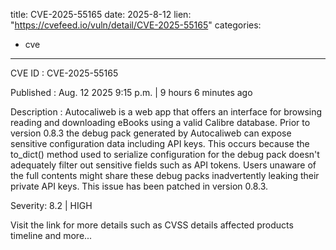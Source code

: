  
title: CVE-2025-55165
date: 2025-8-12
lien: "https://cvefeed.io/vuln/detail/CVE-2025-55165"
categories:
  - cve
---

CVE ID : CVE-2025-55165

Published :  Aug. 12
2025
9:15 p.m. | 9 hours
6 minutes ago

Description : Autocaliweb is a web app that offers an interface for browsing
reading
and downloading eBooks using a valid Calibre database. Prior to version 0.8.3
the debug pack generated by Autocaliweb can expose sensitive configuration data
including API keys. This occurs because the to_dict() method
used to serialize configuration for the debug pack
doesn't adequately filter out sensitive fields such as API tokens. Users
unaware of the full contents
might share these debug packs
inadvertently leaking their private API keys. This issue has been patched in version 0.8.3.

Severity: 8.2 | HIGH

Visit the link for more details
such as CVSS details
affected products
timeline
and more...
